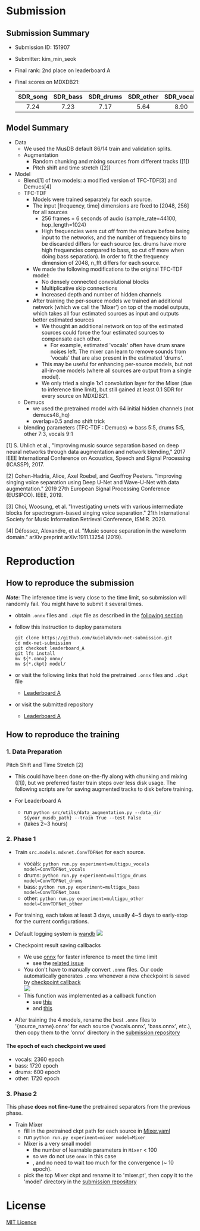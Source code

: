 # Submission

## Submission Summary

* Submission ID: 151907
* Submitter: kim_min_seok
* Final rank: 2nd place on leaderboard A
* Final scores on MDXDB21:

  | SDR_song | SDR_bass | SDR_drums | SDR_other | SDR_vocals |
  | :------: | :------: | :-------: | :-------: | :--------: |
  |   7.24   |   7.23   |   7.17    |   5.64    |    8.90    |

## Model Summary

* Data
  * We used the MusDB default 86/14 train and validation splits.
  * Augmentation
    * Random chunking and mixing sources from different tracks ([1])
    * Pitch shift and time stretch ([2])
* Model
  * Blend[1] of two models: a modified version of TFC-TDF[3] and Demucs[4] 
  * TFC-TDF 
    * Models were trained separately for each source.
    * The input [frequency, time] dimensions are fixed to [2048, 256] for all sources 
      * 256 frames = 6 seconds of audio (sample_rate=44100, hop_length=1024)
      * High frequencies were cut off from the mixture before being input to the networks, and the number of frequency bins to be discarded differs for each source (ex. drums have more high frequencies compared to bass, so cut off more when doing bass separation). In order to fit the frequency dimension of 2048, n_fft differs for each source.
    * We made the following modifications to the original TFC-TDF model:
      * No densely connected convolutional blocks
      * Multiplicative skip connections
      * Increased depth and number of hidden channels
    * After training the per-source models we trained an additional network (which we call the 'Mixer') on top of the model outputs, which takes all four estimated sources as input and outputs better estimated sources
      * We thought an additional network on top of the estimated sources could force the four estimated sources to compensate each other. 
        * For example, estimated 'vocals' often have drum snare noises left. The mixer can learn to remove sounds from 'vocals' that are also present in the estimated 'drums'.
      * This may be useful for enhancing per-source models, but not all-in-one models (where all sources are output from a single model).
      * We only tried a single 1x1 convolution layer for the Mixer (due to inference time limit), but still gained at least 0.1 SDR for every source on MDXDB21.
  * Demucs
    * we used the pretrained model with 64 initial hidden channels (not demucs48_hq)
    * overlap=0.5 and no shift trick
  * blending parameters (TFC-TDF : Demucs) => bass 5:5, drums 5:5, other 7:3, vocals 9:1

[1] S. Uhlich et al., "Improving music source separation based on deep neural networks through data augmentation and network blending," 2017 IEEE International Conference on Acoustics, Speech and Signal Processing (ICASSP), 2017.

[2] Cohen-Hadria, Alice, Axel Roebel, and Geoffroy Peeters. "Improving singing voice separation using Deep U-Net and Wave-U-Net with data augmentation." 2019 27th European Signal Processing Conference (EUSIPCO). IEEE, 2019.

[3] Choi, Woosung, et al. "Investigating u-nets with various intermediate blocks for spectrogram-based singing voice separation." 21th International Society for Music Information Retrieval Conference, ISMIR. 2020.

[4] Défossez, Alexandre, et al. "Music source separation in the waveform domain." arXiv preprint arXiv:1911.13254 (2019).


# Reproduction

## How to reproduce the submission

***Note***: The inference time is very close to the time limit, so submission will randomly fail. You might have to submit it several times.

- obtain ```.onnx``` files and ```.ckpt``` file as described in the [following section](#how-to-reproduce-the-training)
- follow this instruction to deploy parameters
    ```
    git clone https://github.com/kuielab/mdx-net-submission.git
    cd mdx-net-submission
    git checkout leaderboard_A
    git lfs install
    mv ${*.onnx} onnx/
    mv ${*.ckpt} model/  
    ```
- or visit the following links that hold the pretrained ```.onnx``` files and ```.ckpt``` file
  - [Leaderboard A](https://github.com/kuielab/mdx-net-submission/tree/leaderboard_A)

- or visit the submitted repository
  - [Leaderboard A](https://gitlab.aicrowd.com/kim_min_seok/demix/tree/submission133)


## How to reproduce the training

### 1. Data Preparation

Pitch Shift and Time Stretch [2]
- This could have been done on-the-fly along with chunking and mixing ([1]), but we preferred faster train steps over less disk usage. The following scripts are for saving augmented tracks to disk before training. 

- For Leaderboard A
    - run ```python src/utils/data_augmentation.py --data_dir ${your_musdb_path} --train True --test False```
    - (takes 2~3 hours)

### 2. Phase 1

- Train ```src.models.mdxnet.ConvTDFNet``` for each source.
  - vocals: ```python run.py experiment=multigpu_vocals model=ConvTDFNet_vocals```
  - drums: ```python run.py experiment=multigpu_drums model=ConvTDFNet_drums```
  - bass: ```python run.py experiment=multigpu_bass model=ConvTDFNet_bass```
  - other: ```python run.py experiment=multigpu_other model=ConvTDFNet_other```

- For training, each takes at least 3 days, usually 4~5 days to early-stop for the current configurations. 
  
- Default logging system is [wandb](https://www.wandb.com/)
  ![](val_loss_vocals.png)  
  
- Checkpoint result saving callbacks
  - We use [onnx](https://onnx.ai/) for faster inference to meet the time limit
    - see the [related issue](https://github.com/ws-choi/Conditioned-Source-Separation-LaSAFT/issues/20#issuecomment-840407759)
  - You don't have to manually convert ```.onnx``` files. Our code automatically generates ```.onnx``` whenever a new checkpoint is saved by [checkpoint callback](https://github.com/kuielab/mdx-net/blob/7c6f7daecde13c0e8ed97f308577f6690b0c31af/configs/callbacks/default.yaml#L2)  
    ![](onnx_callback.png)
  - This function was implemented as a callback function
    - see [this](https://github.com/kuielab/mdx-net/blob/7c6f7daecde13c0e8ed97f308577f6690b0c31af/configs/callbacks/default.yaml#L18)
    - and [this](https://github.com/kuielab/mdx-net/blob/7c6f7daecde13c0e8ed97f308577f6690b0c31af/src/callbacks/onnx_callback.py#L11)

- After training the 4 models, rename the best ```.onnx``` files to '{source_name}.onnx' for each source ('vocals.onnx', 'bass.onnx', etc.), then copy them to the 'onnx' directory in the [submission repository](https://github.com/kuielab/mdx-net-submission/tree/leaderboard_A/model)

#### The epoch of each checkpoint we used  
  - vocals: 2360 epoch
  - bass: 1720 epoch
  - drums: 600 epoch
  - other: 1720 epoch

### 3. Phase 2

This phase **does not fine-tune** the pretrained separators from the previous phase.

- Train Mixer
  - fill in the pretrained ckpt path for each source in [Mixer.yaml](https://github.com/kuielab/mdx-net/blob/8cabde1cb803b0696ec88570a2e8d113b72d9c55/configs/model/Mixer.yaml#L12)
  - run ```python run.py experiment=mixer model=Mixer```
  - Mixer is a very small model
      - the number of learnable parameters in ```Mixer``` < 100
      - so we do not use ```onnx``` in this case
      - , and no need to wait too much for the convergence (~ 10 epoch).
  - pick the top Mixer ckpt and rename it to 'mixer.pt', then copy it to the 'model' directory in the [submission repository](https://github.com/kuielab/mdx-net-submission/tree/leaderboard_A/model)
  
  
# License

[MIT Licence](LICENSE.MD)
